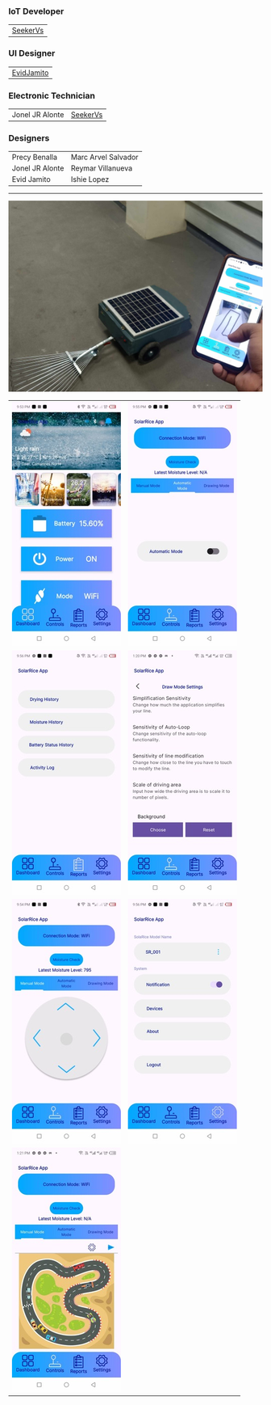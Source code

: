 ### IoT Developer  
<table>
  <tr>
    <td><a href="https://github.com/SeekerVs">SeekerVs</a></td>
  </tr>
</table>

### UI Designer  
<table>
  <tr>
    <td><a href="https://github.com/EvidJamito">EvidJamito</a></td>
  </tr>
</table>

### Electronic Technician  
<table>
  <tr>
    <td>Jonel JR Alonte</td>
    <td><a href="https://github.com/SeekerVs">SeekerVs</a></td>
  </tr>
</table>

### Designers  
<table>
  <tr>
    <td>Precy Benalla</td>
    <td>Marc Arvel Salvador</td>
  </tr>
  <tr>
    <td>Jonel JR Alonte</td>
    <td>Reymar Villanueva</td>
  </tr>
  <tr>
    <td>Evid Jamito</td>
    <td>Ishie Lopez</td>
  </tr>
</table>

---


![Image](https://raw.githubusercontent.com/seekerVs/SolarRiceRake_App/main/demo%20images/462556075_1482411459064215_1009692691009523391_n.jpg)

<table>
  <tr>
    <td>
      <img src="https://raw.githubusercontent.com/seekerVs/SolarRiceRake_App/main/demo%20images/35f05761-01ff-42af-ad50-6f723df375db.jpg" alt="Image">
    </td>
    <td>
      <img src="https://raw.githubusercontent.com/seekerVs/SolarRiceRake_App/main/demo%20images/36520556-7697-4605-9f49-8a8f501f1edf.jpg" alt="Image">
    </td>
  </tr>
  <tr>
    <td>
      <img src="https://raw.githubusercontent.com/seekerVs/SolarRiceRake_App/main/demo%20images/9e71e9ca-80e5-4f1b-9c12-fedc010adf0e.jpg" alt="Image">
    </td>
    <td>
      <img src="https://raw.githubusercontent.com/seekerVs/SolarRiceRake_App/main/demo%20images/Screenshot_20241214-132059.jpg" alt="Image">
    </td>
  </tr>
  <tr>
    <td>
      <img src="https://raw.githubusercontent.com/seekerVs/SolarRiceRake_App/main/demo%20images/a3dd9b9e-97a2-445c-9526-cae3a8eb278c.jpg" alt="Image">
    </td>
    <td>
      <img src="https://raw.githubusercontent.com/seekerVs/SolarRiceRake_App/main/demo%20images/a457dac2-e23e-4a1f-b1b3-a8e26dbc1ffb.jpg" alt="Image">
    </td>
  </tr>
  <tr>
    <td>
      <img src="https://raw.githubusercontent.com/seekerVs/SolarRiceRake_App/main/demo%20images/462570009_9082795685141196_4049465715204608446_n.jpg" alt="Image">
    </td>
  </tr>
</table>

